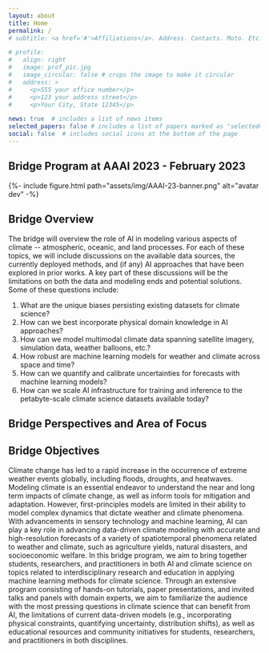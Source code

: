 ```yaml
---
layout: about
title: Home
permalink: /
# subtitle: <a href='#'>Affiliations</a>. Address. Contacts. Moto. Etc.

# profile:
#   align: right
#   image: prof_pic.jpg
#   image_circular: false # crops the image to make it circular
#   address: >
#     <p>555 your office number</p>
#     <p>123 your address street</p>
#     <p>Your City, State 12345</p>

news: true  # includes a list of news items
selected_papers: false # includes a list of papers marked as "selected={true}"
social: false  # includes social icons at the bottom of the page
---
```


<!-- Write your biography here. Tell the world about yourself. Link to your favorite [subreddit](http://reddit.com). You can put a picture in, too. The code is already in, just name your picture `prof_pic.jpg` and put it in the `img/` folder.

Put your address / P.O. box / other info right below your picture. You can also disable any these elements by editing `profile` property of the YAML header of your `_pages/about.md`. Edit `_bibliography/papers.bib` and Jekyll will render your [publications page](/al-folio/publications/) automatically.

Link to your social media connections, too. This theme is set up to use [Font Awesome icons](http://fortawesome.github.io/Font-Awesome/) and [Academicons](https://jpswalsh.github.io/academicons/), like the ones below. Add your Facebook, Twitter, LinkedIn, Google Scholar, or just disable all of them. -->

## Bridge Program at AAAI 2023 - February 2023
{%- include figure.html
        path="assets/img/AAAI-23-banner.png"
        alt="avatar dev" -%}

## Bridge Overview

The bridge will overview the role of AI in modeling various aspects of climate -- atmospheric, oceanic, and land processes. For each of these topics, we will include discussions on the available data sources, the currently deployed methods, and (if any) AI approaches that have been explored in prior works. A key part of these discussions will be the limitations on both the data and modeling ends and potential solutions. Some of these questions include:

1. What are the unique biases persisting existing datasets for climate science?
2. How can we best incorporate physical domain knowledge in AI approaches?
3. How can we model multimodal climate data spanning satellite imagery, simulation data, weather balloons, etc.?
4. How robust are machine learning models for weather and climate across space and time?
5. How can we quantify and calibrate uncertainties for forecasts with machine learning models?
6. How can we scale AI infrastructure for training and inference to the petabyte-scale climate science datasets available today?


## Bridge Perspectives and Area of Focus

## Bridge Objectives

Climate change has led to a rapid increase in the occurrence of extreme weather events globally, including floods, droughts, and heatwaves. Modeling climate is an essential endeavor to understand the near and long term impacts of climate change, as well as inform tools for mitigation and adaptation. However, first-principles models are limited in their ability to model complex dynamics that dictate weather and climate phenomena. With advancements in sensory technology and machine learning, AI can play a key role in advancing data-driven climate modeling with accurate and high-resolution forecasts of a variety of spatiotemporal phenomena related to weather and climate, such as agriculture yields, natural disasters, and socioeconomic welfare. In this bridge program, we aim to bring together students, researchers, and practitioners in both AI and climate science on topics related to interdisciplinary research and education in applying machine learning methods for climate science. Through an extensive program consisting of hands-on tutorials, paper presentations, and invited talks and panels with domain experts, we aim to familiarize the audience with the most pressing questions in climate science that can benefit from AI, the limitations of current data-driven models (e.g., incorporating physical constraints, quantifying uncertainty, distribution shifts), as well as educational resources and community initiatives for students, researchers, and practitioners in both disciplines.




<!-- {% if page.horizontal -%}
<div class="container">
  <div class="row row-cols-2">
  {%- for project in sorted_projects -%}
    {% include projects_horizontal.html %}
  {%- endfor %}
  </div>
</div>
{%- else -%}
<div class="grid">
  {%- for project in sorted_projects -%}
    {% include projects.html %}
  {%- endfor %}
</div>
{%- endif -%} -->
